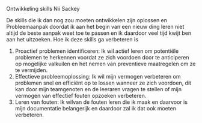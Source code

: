 Ontwikkeling skills Nii Sackey

De skills die ik dan nog zou moeten ontwikkelen zijn oplossen en Probleemaanpak doordat ik aan het begin van een nieuw ding leren niet altijd de beste aanpak weet toe te passen en ik daardoor veel tijd kwijt ben aan het uitzoeken. Hoe ik deze skills ga verbeteren is 

1.	Proactief problemen identificeren: Ik wil actief leren om potentiële problemen te herkennen voordat ze zich voordoen door te  anticiperen op mogelijke valkuilen en het nemen van preventieve maatregelen om ze te vermijden.
2.	Effectieve probleemoplossing: Ik wil mijn vermogen verbeteren om problemen snel en efficiënt op te lossen wanneer ze zich voordoen, dit kan door mijn teamgenoten en de leeraren vragen te stellen of mijn vermogen van effectief fouten opzoeken verbeteren.
3.	Leren van fouten: Ik wilvan de fouten leren die ik maak en daarvoor is mijn documentatie belangerijk en daardoor zal ik dat ook moeten verbeteren.
